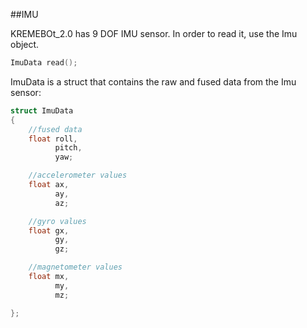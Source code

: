 ##IMU

KREMEBOt_2.0 has 9 DOF IMU sensor. In order to read it, use the Imu object.
```c++
ImuData read();
```
ImuData is a struct that contains the raw and fused data from the Imu sensor:

```c++
struct ImuData
{
    //fused data
    float roll,
          pitch,
          yaw;

    //accelerometer values
    float ax,
          ay,
          az;

    //gyro values
    float gx,
          gy,
          gz;

    //magnetometer values
    float mx,
          my,
          mz;

};
```